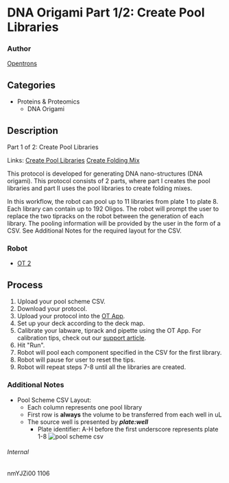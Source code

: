 # DNA Origami Part 1/2: Create Pool Libraries

### Author
[Opentrons](http://www.opentrons.com/)

## Categories
* Proteins & Proteomics
    * DNA Origami

## Description
Part 1 of 2: Create Pool Libraries

Links: [Create Pool Libraries](./1106-max-planck-institute-of-biochemistry-part1) [Create Folding Mix ](./1106-max-planck-institute-of-biochemistry-part2)

This protocol is developed for generating DNA nano-structures (DNA origami). This protocol consists of 2 parts, where part I creates the pool libraries and part II uses the pool libraries to create folding mixes.

In this workflow, the robot can pool up to 11 libraries from plate 1 to plate 8. Each library can contain up to 192 Oligos. The robot will prompt the user to replace the two tipracks on the robot between the generation of each library. The pooling information will be provided by the user in the form of a CSV. See Additional Notes for the required layout for the CSV.

### Robot
* [OT 2](https://opentrons.com/ot-2)

## Process
1. Upload your pool scheme CSV.
2. Download your protocol.
3. Upload your protocol into the [OT App](https://opentrons.com/ot-app).
4. Set up your deck according to the deck map.
5. Calibrate your labware, tiprack and pipette using the OT App. For calibration tips, check out our [support article](https://support.opentrons.com/ot-2/getting-started-software-setup/deck-calibration).
6. Hit "Run".
7. Robot will pool each component specified in the CSV for the first library.
8. Robot will pause for user to reset the tips.
9. Robot will repeat steps 7-8 until all the libraries are created.

### Additional Notes
* Pool Scheme CSV Layout:
    * Each column represents one pool library
    * First row is **always** the volume to be transferred from each well in uL
    * The source well is presented by ***plate:well***
        * Plate identifier: A-H before the first underscore represents plate 1-8
    ![pool scheme csv](https://s3.amazonaws.com/opentrons-protocol-library-website/custom-README-images/1106-max-planck-institute-of-biochemistry/pool_scheme_csv.png)


###### Internal
nmYJZi00
1106
